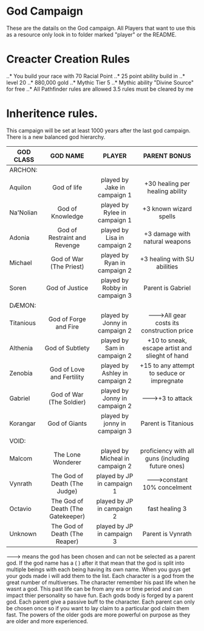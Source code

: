# God Campaign

These are the datails on the God campaign. All Players that want to use this as a resource only look
in to folder marked "player" or the README.

# Creacter Creation Rules
..* You build your race with 70 Racial Point
..* 25 point ability build in
..* level 20
..* 880,000 gold
..* Mythic Tier 5
..* Mythic ability "Divine Source" for free
..* All Pathfinder rules are allowed
3.5 rules must be cleared by me

# Inheritence rules.
This campaign will be set at least 1000 years after the last god campaign. There is a new balanced god hierarchy.

| GOD CLASS	| GOD NAME			| PLAYER	                 | PARENT BONUS |
| ------------- |:-----------------------------:|:------------------------------:|:-------------------------------:|
| ARCHON:	|                               |                                |                                 |
| Aquilon	|	God of life		| played by Jake in campaign 1	 | +30 healing per healing ability |
| Na'Nolian	|	God of Knowledge	| played by Rylee in campaign 1	 | +3 known wizard spells          |
| Adonia	| God of Restraint and Revenge	| played by Lisa in campaign 2	 | +3 damage with natural weapons  |
| Michael	| God of War (The Priest)	| played by Ryan in campaign 2	 | +3 healing with SU abilities    |
| Soren		| God of Justice		| played by Robby in campaign 3	 | Parent is Gabriel               |
| DÆMON:	|                               |                                |                                 |
| Titanious 	| God of Forge and Fire		| played by Jonny in campaign 2	 | --->All gear costs its construction price | 
| Althenia 	| God of Subtlety		| played by Sam in campaign 2	 | +10 to sneak, escape artist and slieght of hand |
| Zenobia	| God of Love and Fertility	| played by Ashley in campaign 2 | +15 to any attempt to seduce or impregnate |
| Gabriel	| God of War (The Soldier)	| played by Jonny in campaign 2	 | --->+3 to attack                |
| Korangar	| God of Giants			| played by jonny in campaign 3	 | Parent is Titanious             |
| VOID:	        |                               |                                |                                 |
| Malcom	|	The Lone Wonderer	| played by Micheal in campaign 2 | proficiency with all guns (including future ones) |
| Vynrath	| The God of Death (The Judge)	| played by JP in campaign 1	 | --->constant 10% concelment     |
| Octavio	| The God of Death (The Gatekeeper) | played by JP in campaign 2 |	fast healing 3             |
| Unknown       |The God of Death (The Reaper)	| played by JP in campaign 3     | Parent is Vynrath               |

---> means the god has been chosen and can not be selected as a parent god.
If the god name has a ( ) after it that mean that the god is split into multiple beings with each being having its own name.
When you guys get your gods made i will add them to the list. Each character is a god from the great number of multiverses. The character 
remember his past life when he wasnt a god. This past life can be from any era or time period and can impact thier personality so have 
fun. Each gods body is forged by a parent god. Each parent give a passive buff to the character. Each parent can only be chosen once so 
if you want to lay claim to a particular god claim them fast. The powers of the older gods are more powerful on purpose as they are older 
and more experienced. 
